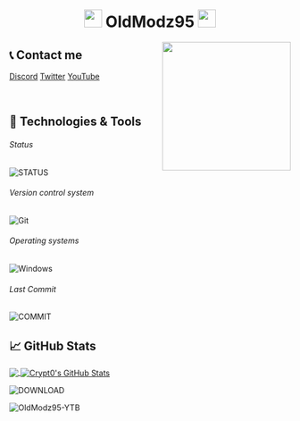 <h1 align="center">
<img src="https://github.com/blackcater/blackcater/raw/master/images/Hi.gif" height="32" />
OldModz95
<img src="https://github.com/blackcater/blackcater/raw/master/images/Hi.gif" height="32" />
</h1>

<img align='right' src="https://media.giphy.com/media/WUlplcMpOCEmTGBtBW/giphy.gif" width="230">

## 📞 Contact me

[Discord](https://www.discord.gg/3t2568W)
[Twitter](https://twitter.com/oldmodz95)
[YouTube](https://www.youtube.com/oldmodz95)

<br />

## 🔧 Technologies & Tools

###### Status

![STATUS](https://img.shields.io/nodeping/status/jkiwn052-ntpp-4lbb-8d45-ihew6d9ucoei?down_color=red&down_message=Down&up_message=Online)

###### Version control system

![Git](https://img.shields.io/badge/-Git-000000?style=flat&logo=Git&logoColor=F05032)

###### Operating systems

![Windows](https://img.shields.io/badge/-Windows-000000?style=flat&logo=Windows&logoColor=FCC624)

###### Last Commit

![COMMIT](https://img.shields.io/github/last-commit/OldModz95-YTB/Coding-Bot-Discord-Tool)

## &#x1f4c8; GitHub Stats

<a href="https://github.com/OldModz95-YTB">
  <img align="center" src="https://github-readme-stats.vercel.app/api/top-langs/?username=OldModz95-YTB&hide=java,html&title_color=ffffff&text_color=c9cacc&icon_color=2bbc8a&bg_color=1d1f21" />
</>
<a href="https://github.com/OldModz95-YTB">
  <img align="center" src="https://github-readme-stats.vercel.app/api?username=OldModz95-YTB&show_icons=true&line_height=27&count_private=true&title_color=ffffff&text_color=c9cacc&icon_color=ffff00&bg_color=1d1f21" alt="Crypt0's GitHub Stats" />
</a>

![DOWNLOAD](https://img.shields.io/github/downloads/OldModz95-YTB/Coding-Bot-Discord-Tool/total)

<p align="left"> <img src="https://komarev.com/ghpvc/?username=OldModz95-YTB" alt="OldModz95-YTB" /> </p>
